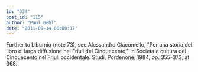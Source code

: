 ```yaml
---
id: "334"
post_id: "115"
author: "Paul Gehl"
date: "2011-09-14 06:00:17"
---
```

Further to Liburnio (note 73), see Alessandro Giacomello, "Per una storia del libro di larga diffusione nel Friuli del Cinquecento," in Societa e cultura del Cinquecento nel Friuli occidentale. Studi, Pordenone, 1984, pp. 355-373, at 368.
